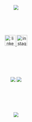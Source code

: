 <div align="center">
    <br />
    <br />
    <p>
        <img src="http://github-profile-summary-cards.vercel.app/api/cards/profile-details?username=MondeAnna&theme=default&hide_border=true" />
    </p>
    <br />
    <br />
</div>


<div align="center">
    <br />
    <br />
    <a href="https://www.linkedin.com/in/mondeanna/">
        <img src="https://img.shields.io/static/v1?message=LinkedIn&logo=linkedin&label=&color=0077B5&logoColor=white&labelColor=&style=for-the-badge" height="35" alt="linkedin logo"  />
    </a>
    <a href="https://www.instagram.com/monde_anna/">
        <img src="https://img.shields.io/static/v1?message=Instagram&logo=instagram&label=&color=E4405F&logoColor=white&labelColor=&style=for-the-badge" height="35" alt="instagram logo"  />
    </a>
    <br />
    <br />
    <br />
    <br />
</div>


<div align="center">
    <br />
    <br />
    <p>
        <img src="http://github-profile-summary-cards.vercel.app/api/cards/most-commit-language?username=MondeAnna&theme=default&hide_border=true" />
        <img src="http://github-profile-summary-cards.vercel.app/api/cards/repos-per-language?username=MondeAnna&theme=default&hide_border=true" />
    </p>
    <br />
    <br />
    <br />
    <br />
    <p>
        <img src="https://github-readme-streak-stats.herokuapp.com/?user=MondeAnna&theme=default&hide_border=true" />
    </p>
</div>

<br />
<br />
<br />
